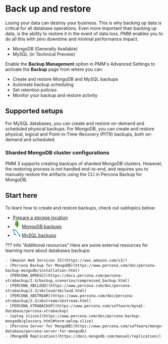 # Back up and restore

Losing your data can destroy your business. This is why backing up data is critical for all database operations.
Even more important than backing up data, is the ability to restore it in the event of data loss.
PMM enables you to do all this with zero downtime and minimal performance impact.

- MongoDB (Generally Available)
- MySQL (in Technical Preview)

Enable the **Backup Management** option in PMM's Advanced Settings to activate the **Backup** page from where you can: 

- Create and restore MongoDB and MySQL backups 
- Automate backup scheduling
- Set retention policies
- Monitor your backup and restore activity

## Supported setups

For MySQL databases, you can create and restore on-demand and scheduled physical backups. For MongoDB, you can create and restore physical, logical and Point-in-Time-Recovery (PITR) backups, both on-demand and scheduled.

### Sharded MongoDB cluster configurations

PMM 3 supports creating backups of sharded MongoDB clusters. However, the restoring process is not handled end-to-end, and requires you to manually restore the artifacts using the CLI in Percona Backup for MongoDB.


## Start here
To learn how to create and restore backups, check out subtopics below:

- [Prepare a storage location](prepare_storage_location.md)
- ![!](../images/MongoDB_Logo.png)  [MongoDB  backups](mongodb-backup/create_mongo_on_demand.md)
- ![!](../images/mysql_logo.png) [MySQL backups](mysql-backup/create_mysql_backup.md) 


??? info "Additional resources"
    Here are some external resources for learning more about databases backups:

    - [Amazon Web Services S3](https://aws.amazon.com/s3/)
    - [Percona Backup for MongoDB](https://www.percona.com/doc/percona-backup-mongodb/installation.html)
    - [PERCONA_QPRESS](https://docs.percona.com/percona-xtrabackup/2.4/backup_scenarios/compressed_backup.html)
    - [PERCONA_XBCLOUD](https://www.percona.com/doc/percona-xtrabackup/2.3/xbcloud/xbcloud.html)
    - [PERCONA_XBSTREAM](https://www.percona.com/doc/percona-xtrabackup/2.3/xbstream/xbstream.html)
    - [PERCONA_XTRABACKUP](https://www.percona.com/software/mysql-database/percona-xtrabackup)
    - [oplog slices](https://www.percona.com/doc/percona-backup-mongodb/glossary.html#term-oplog-slice)
    - [Percona Server for MongoDB](https://www.percona.com/software/mongo-database/percona-server-for-mongodb)
    - [MongoDB Replication](https://docs.mongodb.com/manual/replication/)
